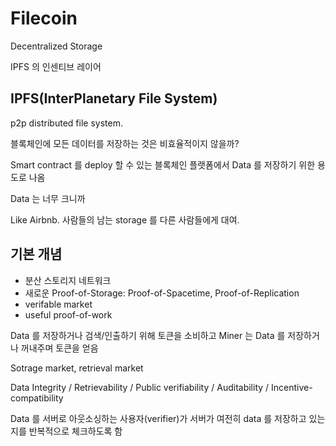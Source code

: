 # Filecoin

Decentralized Storage

IPFS 의 인센티브 레이어

## IPFS(InterPlanetary File System)

p2p distributed file system.

블록체인에 모든 데이터를 저장하는 것은 비효율적이지 않을까?

Smart contract 를 deploy 할 수 있는 블록체인 플랫폼에서 Data 를 저장하기 위한 용도로 나옴

Data 는 너무 크니까

Like Airbnb. 사람들의 남는 storage 를 다른 사람들에게 대여.

## 기본 개념

- 분산 스토리지 네트워크
- 새로운 Proof-of-Storage: Proof-of-Spacetime, Proof-of-Replication
- verifable market
- useful proof-of-work

Data 를 저장하거나 검색/인출하기 위해 토큰을 소비하고 Miner 는 Data 를 저장하거나 꺼내주며 토큰을 얻음

Sotrage market, retrieval market

Data Integrity / Retrievability / Public verifiability / Auditability / Incentive-compatibility

Data 를 서버로 아웃소싱하는 사용자(verifier)가 서버가 여전히 data 를 저장하고 있는지를 반복적으로 체크하도록 함

